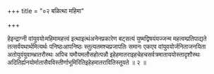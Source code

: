 +++
title = "०२ बळित्था महिमा"

+++

हेइन्द्राग्नी वांयुवयोःमहिमामहत्त्वं इत्थाइत्थंअनेनप्रकारेण बट्सत्यं युष्मद्विषयंयज्जन्म महत्वम्प्रतिपाद्यते तत्सर्वंयथार्थमित्यर्थः पनिष्ठःआपनिष्ठः स्तुत्यतमश्चप्रजापतिः समानः एकएव वांयुवयोर्जनिताजनयिता अतोयुवंयुवाम्भ्रातरौस्थः अपिच यमौयमलौसहोत्पन्नौ इहेहमातराइहचेहचसर्वत्रमाताययोस्तादृशौस्थः अदितिर्ह्यनयोर्मातासैवविस्तीर्णाभूमिरितिइहेहमातरावितिस्तूयते ॥ २ ॥